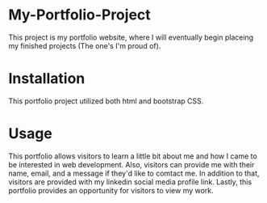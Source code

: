 # My-Portfolio-Project
This project is my portfolio website, where I will eventually begin placeing my finished projects (The one's I'm proud of).

# Installation
This portfolio project utilized both html and bootstrap CSS.

# Usage
This portfolio allows visitors to learn a little bit about me and how I came to be interested in web development. Also, visitors can provide me with their name, email, and a message if they'd like to comtact me. In addition to that, visitors are provided with my linkedin social media profile link. Lastly, this portfolio provides an opportunity for visitors to view my work.
